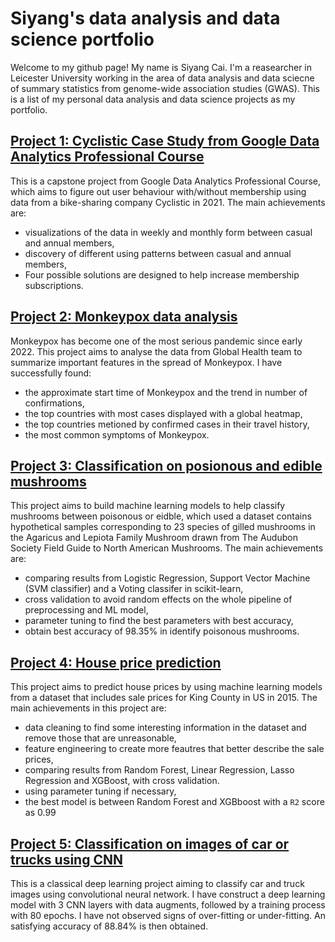 # Siyang's data analysis and data science portfolio

Welcome to my github page! My name is Siyang Cai. I'm a reasearcher in Leicester University working in the area of data analysis and data sciecne of summary statistics from genome-wide association studies (GWAS). This is a list of my personal data analysis and data science projects as my portfolio.

## [Project 1: Cyclistic Case Study from Google Data Analytics Professional Course](https://siyangcai.github.io/Cyclistic/)
This is a capstone project from Google Data Analytics Professional Course, which aims to figure out user behaviour with/without membership using data from a bike-sharing company Cyclistic in 2021. The main achievements are:
* visualizations of the data in weekly and monthly form between casual and annual members,
* discovery of different using patterns between casual and annual members,
* Four possible solutions are designed to help increase membership subscriptions.

## [Project 2: Monkeypox data analysis](https://siyangcai.github.io/Monkeypox/)
Monkeypox has become one of the most serious pandemic since early 2022. This project aims to analyse the data from Global Health team to summarize important features in the spread of Monkeypox. I have successfully found:
* the approximate start time of Monkeypox and the trend in number of confirmations,
* the top countries with most cases displayed with a global heatmap,
* the top countries metioned by confirmed cases in their travel history,
* the most common symptoms of Monkeypox.

## [Project 3: Classification on posionous and edible mushrooms](https://siyangcai.github.io/ML-mushroom-classification/)
This project aims to build machine learning models to help classify mushrooms between poisonous or eidble, which used a dataset contains hypothetical samples corresponding to 23 species of gilled mushrooms in the Agaricus and Lepiota Family Mushroom drawn from The Audubon Society Field Guide to North American Mushrooms. The main achievements are:
* comparing results from Logistic Regression, Support Vector Machine (SVM classifier) and a Voting classifer in scikit-learn,
* cross validation to avoid random effects on the whole pipeline of preprocessing and ML model,
* parameter tuning to find the best parameters with best accuracy,
* obtain best accuracy of 98.35% in identify poisonous mushrooms.

## [Project 4: House price prediction](https://siyangcai.github.io/House_price_prediction/)
This project aims to predict house prices by using machine learning models from a dataset that includes sale prices for King County in US in 2015. The main achievements in this project are:
* data cleaning to find some interesting information in the dataset and remove those that are unreasonable,
* feature engineering to create more feautres that better describe the sale prices,
* comparing results from Random Forest, Linear Regression, Lasso Regression and XGBoost, with cross validation.
* using parameter tuning if necessary,
* the best model is between Random Forest and XGBboost with a `R2` score as 0.99 

## [Project 5: Classification on images of car or trucks using CNN](https://siyangcai.github.io/car-or-truck/)
This is a classical deep learning project aiming to classify car and truck images using convolutional neural network. I have construct a deep learning model with 3 CNN layers with data augments, followed by a training process with 80 epochs. I have not observed signs of over-fitting or under-fitting. An satisfying accuracy of 88.84% is then obtained.

